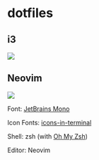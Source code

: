 # dotfiles
## i3
<img src="https://github.com/martinval11/dotfiles/blob/main/mydesktop.png">

## Neovim
<img src="https://github.com/martinval11/dotfiles/blob/main/nvim.png">

<p>Font: <a href="https://www.jetbrains.com/lp/mono/">JetBrains Mono</a></p>
<p>Icon Fonts: <a href="https://github.com/sebastiencs/icons-in-terminal">icons-in-terminal</a></p>
<p>Shell: zsh (with <a href="https://ohmyz.sh/">Oh My Zsh</a>)</p>
<p>Editor: Neovim</p>

